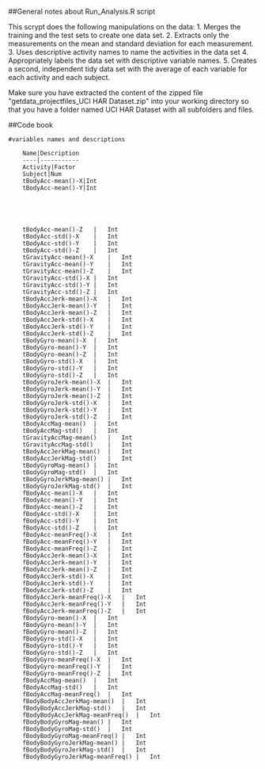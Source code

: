 ##General notes about Run_Analysis.R script

This scrypt does the following manipulations on the data:
	1. Merges the training and the test sets to create one data set.
    2. Extracts only the measurements on the mean and standard deviation for each measurement.
    3. Uses descriptive activity names to name the activities in the data set
    4. Appropriately labels the data set with descriptive variable names.
    5. Creates a second, independent tidy data set with the average of each variable for each activity and each subject.
	
Make sure you have extracted the content of the zipped file "getdata_projectfiles_UCI HAR Dataset.zip" into your working directory 
so that you have a folder named UCI HAR Dataset with all subfolders and files. 

##Code book
	
	#variables names and descriptions
		
		Name|Description
		----|-----------
		Activity|Factor
		Subject|Num
		tBodyAcc-mean()-X|Int
		tBodyAcc-mean()-Y|Int
		
		
		
		
		
		tBodyAcc-mean()-Z	|	Int
		tBodyAcc-std()-X	|	Int
		tBodyAcc-std()-Y	|	Int
		tBodyAcc-std()-Z	|	Int
		tGravityAcc-mean()-X	|	Int
		tGravityAcc-mean()-Y	|	Int
		tGravityAcc-mean()-Z	|	Int
		tGravityAcc-std()-X	|	Int
		tGravityAcc-std()-Y	|	Int
		tGravityAcc-std()-Z	|	Int
		tBodyAccJerk-mean()-X	|	Int
		tBodyAccJerk-mean()-Y	|	Int
		tBodyAccJerk-mean()-Z	|	Int
		tBodyAccJerk-std()-X	|	Int
		tBodyAccJerk-std()-Y	|	Int
		tBodyAccJerk-std()-Z	|	Int
		tBodyGyro-mean()-X	|	Int
		tBodyGyro-mean()-Y	|	Int
		tBodyGyro-mean()-Z	|	Int
		tBodyGyro-std()-X	|	Int
		tBodyGyro-std()-Y	|	Int
		tBodyGyro-std()-Z	|	Int
		tBodyGyroJerk-mean()-X	|	Int
		tBodyGyroJerk-mean()-Y	|	Int
		tBodyGyroJerk-mean()-Z	|	Int
		tBodyGyroJerk-std()-X	|	Int
		tBodyGyroJerk-std()-Y	|	Int
		tBodyGyroJerk-std()-Z	|	Int
		tBodyAccMag-mean()	|	Int
		tBodyAccMag-std()	|	Int
		tGravityAccMag-mean()	|	Int
		tGravityAccMag-std()	|	Int
		tBodyAccJerkMag-mean()	|	Int
		tBodyAccJerkMag-std()	|	Int
		tBodyGyroMag-mean()	|	Int
		tBodyGyroMag-std()	|	Int
		tBodyGyroJerkMag-mean()	|	Int
		tBodyGyroJerkMag-std()	|	Int
		fBodyAcc-mean()-X	|	Int
		fBodyAcc-mean()-Y	|	Int
		fBodyAcc-mean()-Z	|	Int
		fBodyAcc-std()-X	|	Int
		fBodyAcc-std()-Y	|	Int
		fBodyAcc-std()-Z	|	Int
		fBodyAcc-meanFreq()-X	|	Int
		fBodyAcc-meanFreq()-Y	|	Int
		fBodyAcc-meanFreq()-Z	|	Int
		fBodyAccJerk-mean()-X	|	Int
		fBodyAccJerk-mean()-Y	|	Int
		fBodyAccJerk-mean()-Z	|	Int
		fBodyAccJerk-std()-X	|	Int
		fBodyAccJerk-std()-Y	|	Int
		fBodyAccJerk-std()-Z	|	Int
		fBodyAccJerk-meanFreq()-X	|	Int
		fBodyAccJerk-meanFreq()-Y	|	Int
		fBodyAccJerk-meanFreq()-Z	|	Int
		fBodyGyro-mean()-X	|	Int
		fBodyGyro-mean()-Y	|	Int
		fBodyGyro-mean()-Z	|	Int
		fBodyGyro-std()-X	|	Int
		fBodyGyro-std()-Y	|	Int
		fBodyGyro-std()-Z	|	Int
		fBodyGyro-meanFreq()-X	|	Int
		fBodyGyro-meanFreq()-Y	|	Int
		fBodyGyro-meanFreq()-Z	|	Int
		fBodyAccMag-mean()	|	Int
		fBodyAccMag-std()	|	Int
		fBodyAccMag-meanFreq()	|	Int
		fBodyBodyAccJerkMag-mean()	|	Int
		fBodyBodyAccJerkMag-std()	|	Int
		fBodyBodyAccJerkMag-meanFreq()	|	Int
		fBodyBodyGyroMag-mean()	|	Int
		fBodyBodyGyroMag-std()	|	Int
		fBodyBodyGyroMag-meanFreq()	|	Int
		fBodyBodyGyroJerkMag-mean()	|	Int
		fBodyBodyGyroJerkMag-std()	|	Int
		fBodyBodyGyroJerkMag-meanFreq()	|	Int
